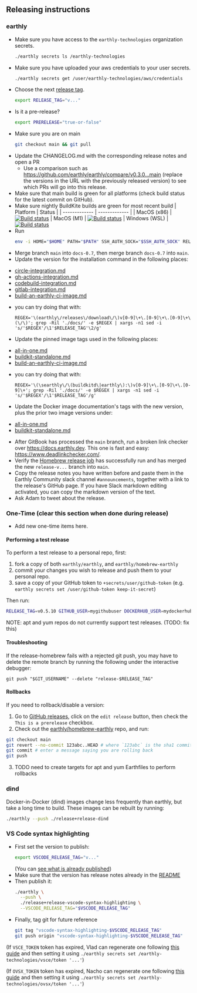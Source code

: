 ## Releasing instructions

### earthly
* Make sure you have access to the `earthly-technologies` organization secrets.
  ```bash
  ./earthly secrets ls /earthly-technologies
  ```
* Make sure you have uploaded your aws credentials to your user secrets.
  ```bash
  ./earthly secrets get /user/earthly-technologies/aws/credentials
  ```
* Choose the next [release tag](https://github.com/earthly/earthly/releases).
  ```bash
  export RELEASE_TAG="v..."
  ```
* Is it a pre-release?
  ```bash
  export PRERELEASE="true-or-false"
  ```
* Make sure you are on main
  ```bash
  git checkout main && git pull
  ```
* Update the CHANGELOG.md with the corresponding release notes and open a PR
  * Use a comparison such as https://github.com/earthly/earthly/compare/v0.3.0...main (replace the versions in the URL with the previously released version) to see which PRs will go into this release.
* Make sure that main build is green for all platforms (check build status for the latest commit on GitHub).
* Make sure nightly BuildKite builds are green for most recent build
  | Platform      | Status        |
  | ------------- | ------------- |
  | MacOS (x86)   | [![Build status](https://badge.buildkite.com/cc0627732806ab3b76cf13b02c498658b851056242ec28f62d.svg)](https://buildkite.com/earthly-technologies/earthly-mac-scheduled)
  | MacOS (M1)    | [![Build status](https://badge.buildkite.com/10a7331b2032fcc9f7f311c5218d12c1a18c317cd7fc9270ba.svg)](https://buildkite.com/earthly-technologies/earthly-m1-scheduled)
  | Windows (WSL) | [![Build status](https://badge.buildkite.com/19d9cf7fcfb3e0ee45adcb29abb5ef3cfcd994fba2d6dc148c.svg)](https://buildkite.com/earthly-technologies/earthly-windows-scheduled)
* Run
  ```bash
  env -i HOME="$HOME" PATH="$PATH" SSH_AUTH_SOCK="$SSH_AUTH_SOCK" RELEASE_TAG="$RELEASE_TAG" USER="$USER" PRERELEASE="$PRERELEASE" ./release.sh
  ```
* Merge branch `main` into `docs-0.7`, then merge branch `docs-0.7` into `main`.
* Update the version for the installation command in the following places:
<!-- vale HouseStyle.Spelling = NO -->
  * [circle-integration.md](../docs/ci-integration/guides/circle-integration.md)
  * [gh-actions-integration.md](../docs/ci-integration/guides/gh-actions-integration.md)
  * [codebuild-integration.md](../docs/ci-integration/guides/codebuild-integration.md)
  * [gitlab-integration.md](../docs/ci-integration/guides/gitlab-integration.md)
  * [build-an-earthly-ci-image.md](../docs/ci-integration/build-an-earthly-ci-image.md)
<!-- vale HouseStyle.Spelling = YES -->
  * you can try doing that with:
    ```
    REGEX='\(earthly\/releases\/download\/\)v[0-9]\+\.[0-9]\+\.[0-9]\+\(\/\)'; grep -Ril './docs/' -e $REGEX | xargs -n1 sed -i 's/'$REGEX'/\1'$RELEASE_TAG'\2/g'
    ```
* Update the pinned image tags used in the following places:
<!-- vale HouseStyle.Spelling = NO -->
  * [all-in-one.md](../docs/docker-images/all-in-one.md)
  * [buildkit-standalone.md](../docs/docker-images/buildkit-standalone.md)
  * [build-an-earthly-ci-image.md](../docs/ci-integration/build-an-earthly-ci-image.md)
<!-- vale HouseStyle.Spelling = YES -->
  * you can try doing that with:
    ```shell
    REGEX='\(\searthly\/\(buildkitd\|earthly\):\)v[0-9]\+\.[0-9]\+\.[0-9]\+'; grep -Ril './docs/' -e $REGEX | xargs -n1 sed -i 's/'$REGEX'/\1'$RELEASE_TAG'/g'
    ```
* Update the Docker image documentation's tags with the new version, plus the prior two image versions under:
<!-- vale HouseStyle.Spelling = NO -->
  * [all-in-one.md](../docs/docker-images/all-in-one.md)
  * [buildkit-standalone.md](../docs/docker-images/buildkit-standalone.md)
<!-- vale HouseStyle.Spelling = YES -->
* After GitBook has processed the `main` branch, run a broken link checker over https://docs.earthly.dev. This one is fast and easy: https://www.deadlinkchecker.com/.
* Verify the [Homebrew release job](https://github.com/earthly/homebrew-earthly) has successfully run and has merged the new `release-v...` branch into `main`.
* Copy the release notes you have written before and paste them in the Earthly Community slack channel `#announcements`, together with a link to the release's GitHub page. If you have Slack markdown editing activated, you can copy the markdown version of the text.
* Ask Adam to tweet about the release.

### One-Time (clear this section when done during release)

* Add new one-time items here.

#### Performing a test release

To perform a test release to a personal repo, first:

1. fork a copy of both `earthly/earthly`, and `earthly/homebrew-earthly`
2. commit your changes you wish to release and push them to your personal repo.
3. save a copy of your GitHub token to `+secrets/user/github-token` (e.g. `earthly secrets set /user/github-token keep-it-secret`)

Then run:

  ```bash
  RELEASE_TAG=v0.5.10 GITHUB_USER=mygithubuser DOCKERHUB_USER=mydockerhubuser EARTHLY_REPO=earthly BREW_REPO=homebrew-earthly GITHUB_SECRET_PATH=+secrets/user/github-token ./release.sh
  ```

NOTE: apt and yum repos do not currently support test releases. (TODO: fix this)

#### Troubleshooting

If the release-homebrew fails with a rejected git push, you may have to delete the remote branch by running the following under the interactive debugger:

    git push "$GIT_USERNAME" --delete "release-$RELEASE_TAG"

#### Rollbacks

If you need to rollback/disable a version:

1. Go to [GitHub releases](https://github.com/earthly/earthly/releases), click on the `edit release` button, then check the `This is a prerelease` checkbox.
2. Check out the [earthly/homebrew-earthly](https://github.com/earthly/homebrew-earthly) repo, and run:

```bash
git checkout main
git revert --no-commit 123abc..HEAD # where `123abc` is the sha1 commit to roll back to
git commit # enter a message saying you are rolling back
git push
```

3. TODO need to create targets for apt and yum Earthfiles to perform rollbacks

### dind

Docker-in-Docker (dind) images change less frequently than earthly, but take a long time to build.
These images can be rebuilt by running:

  ```bash
  ./earthly --push ./release+release-dind
  ```

### VS Code syntax highlighting

* First set the version to publish:
  ```bash
  export VSCODE_RELEASE_TAG="v..."
  ```
  (You can [see what is already published](https://marketplace.visualstudio.com/items?itemName=earthly.earthfile-syntax-highlighting))
* Make sure that the version has release notes already in the [README](../contrib/earthfile-syntax-highlighting/README.md)
* Then publish it:
  ```bash
  ./earthly \
    --push \
    ./release+release-vscode-syntax-highlighting \
    --VSCODE_RELEASE_TAG="$VSCODE_RELEASE_TAG"
  ```
* Finally, tag git for future reference
  ```bash
  git tag "vscode-syntax-highlighting-$VSCODE_RELEASE_TAG"
  git push origin "vscode-syntax-highlighting-$VSCODE_RELEASE_TAG"
  ```

(If `VSCE_TOKEN` token has expired, Vlad can regenerate one following [this guide](https://code.visualstudio.com/api/working-with-extensions/publishing-extension#get-a-personal-access-token) and then setting it using `./earthly secrets set /earthly-technologies/vsce/token '...'`)

(If `OVSX_TOKEN` token has expired, Nacho can regenerate one following [this guide](https://github.com/eclipse/openvsx/wiki/Publishing-Extensions#3-create-an-access-token) and then setting it using `./earthly secrets set /earthly-technologies/ovsx/token '...'`)
